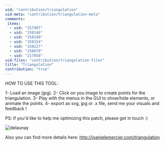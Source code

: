 ```yaml
---
uid: "contribution/triangulation"
uid-meta: "contribution/triangulation-meta"
comments: 
 items: 
  - uid: "157997"
  - uid: "158146"
  - uid: "158149"
  - uid: "158154"
  - uid: "158227"
  - uid: "158870"
  - uid: "217058"
uid-files: "contribution/triangulation-files"
title: "Triangulation"
contribution: "true"
---
```


HOW TO USE THIS TOOL:

1- Load an image (jpg).
2- Click on you image to create points for the triangulation.
3- Play with the menus in the GUI to show/hide elements, or animate the points.
4- export as svg, jpg or .x file, send me your visuals and feedback !

PS: if you'd like to help me optimizing this patch, please get in touch :)

![delaunay](https://vvvv.org/sites/default/files/imagecache/large/images/http://joanielemercier.com/wp-content/uploads/2014/03/Triangulation-DirectX-Renderer_2014.06.28-19.24.41-940x952.png) 

Also you can find more details here: http://joanielemercier.com/triangulation